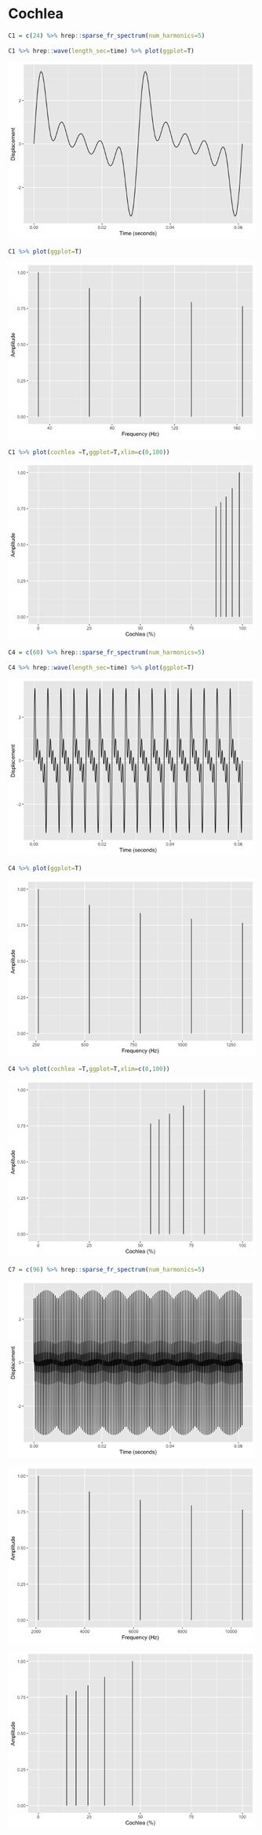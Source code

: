 Cochlea
================

``` r
C1 = c(24) %>% hrep::sparse_fr_spectrum(num_harmonics=5)
```

``` r
C1 %>% hrep::wave(length_sec=time) %>% plot(ggplot=T)
```

![](../figures/Cochlea-unnamed-chunk-3-1.png)<!-- -->

``` r
C1 %>% plot(ggplot=T)
```

![](../figures/Cochlea-unnamed-chunk-4-1.png)<!-- -->

``` r
C1 %>% plot(cochlea =T,ggplot=T,xlim=c(0,100))
```

![](../figures/Cochlea-unnamed-chunk-5-1.png)<!-- -->

``` r
C4 = c(60) %>% hrep::sparse_fr_spectrum(num_harmonics=5)
```

``` r
C4 %>% hrep::wave(length_sec=time) %>% plot(ggplot=T)
```

![](../figures/Cochlea-unnamed-chunk-7-1.png)<!-- -->

``` r
C4 %>% plot(ggplot=T)
```

![](../figures/Cochlea-unnamed-chunk-8-1.png)<!-- -->

``` r
C4 %>% plot(cochlea =T,ggplot=T,xlim=c(0,100))
```

![](../figures/Cochlea-unnamed-chunk-9-1.png)<!-- -->

``` r
C7 = c(96) %>% hrep::sparse_fr_spectrum(num_harmonics=5)
```

![](../figures/Cochlea-unnamed-chunk-11-1.png)<!-- -->

![](../figures/Cochlea-unnamed-chunk-12-1.png)<!-- -->

![](../figures/Cochlea-unnamed-chunk-13-1.png)<!-- -->
